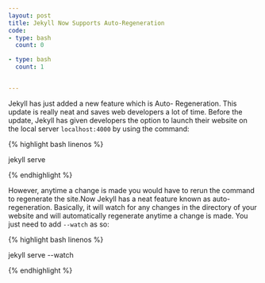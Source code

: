 ```yaml
---
layout: post
title: Jekyll Now Supports Auto-Regeneration 
code:
- type: bash
  count: 0

- type: bash
  count: 1


---
```

Jekyll has just added a new feature which is Auto- Regeneration. This update is
really neat and saves web developers a lot of time. Before the update, Jekyll
has given developers the option to launch their website on the local server
`localhost:4000` by using the command:

{% highlight bash linenos %}

jekyll serve

{% endhighlight %}

However, anytime a change is made you would have to rerun the command to
regenerate the site.Now Jekyll has a neat feature known as auto-regeneration. Basically, it will
watch for any changes in the directory of your website and will automatically
regenerate anytime a change is made. You just need to add `--watch` as so:

{% highlight bash linenos %}

jekyll serve --watch

{% endhighlight %}

